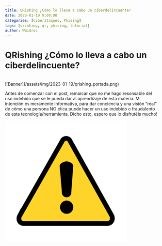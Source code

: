 ```yaml
---
title: QRishing ¿Cómo lo lleva a cabo un ciberdelincuente?
date: 2023-01-19 9:00:00
categories: [Ciberataques, Phising]
tags: [qrishing, qr, phising, tutorial]    
author: Waidroc
---
```


<h1> QRishing ¿Cómo lo lleva a cabo un ciberdelincuente? </h1>

<br>
![Banner](/assets/img/2023-01-19/qrishing_portada.png)
<br>
    
<p> Antes de comenzar con el post, remarcar que no me hago resonsable del uso indebido que se le pueda dar al aprendizaje de esta materia. Mi intención es meramente informativa, para dar conciencia y una visión "real" de cómo una persona NO ética puede hacer un uso indebido o fraudulento de esta tecnología/herramienta. Dicho esto, espero que lo disfrutéis mucho! </p>

![Disclaimer!](/assets/img/2023-01-19/disclaimer400x400.png)

<p>  </p>
